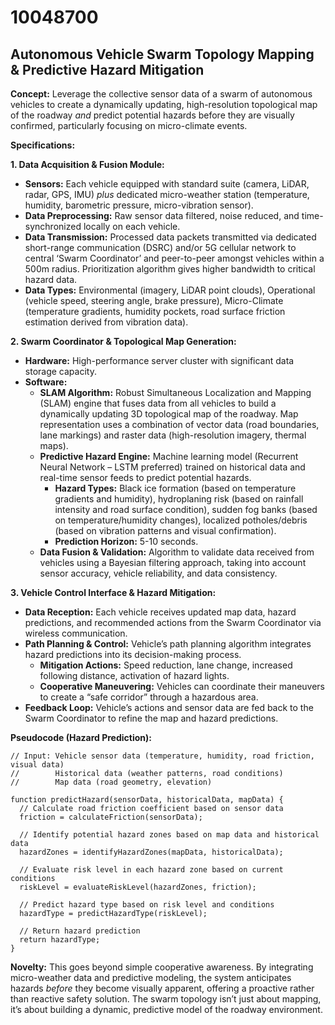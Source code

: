 # 10048700

## Autonomous Vehicle Swarm Topology Mapping & Predictive Hazard Mitigation

**Concept:** Leverage the collective sensor data of a swarm of autonomous vehicles to create a dynamically updating, high-resolution topological map of the roadway *and* predict potential hazards before they are visually confirmed, particularly focusing on micro-climate events.

**Specifications:**

**1. Data Acquisition & Fusion Module:**

*   **Sensors:** Each vehicle equipped with standard suite (camera, LiDAR, radar, GPS, IMU) *plus* dedicated micro-weather station (temperature, humidity, barometric pressure, micro-vibration sensor).
*   **Data Preprocessing:** Raw sensor data filtered, noise reduced, and time-synchronized locally on each vehicle.
*   **Data Transmission:** Processed data packets transmitted via dedicated short-range communication (DSRC) and/or 5G cellular network to central ‘Swarm Coordinator’ and peer-to-peer amongst vehicles within a 500m radius.  Prioritization algorithm gives higher bandwidth to critical hazard data.
*   **Data Types:** Environmental (imagery, LiDAR point clouds), Operational (vehicle speed, steering angle, brake pressure), Micro-Climate (temperature gradients, humidity pockets, road surface friction estimation derived from vibration data).

**2. Swarm Coordinator & Topological Map Generation:**

*   **Hardware:** High-performance server cluster with significant data storage capacity.
*   **Software:**
    *   **SLAM Algorithm:** Robust Simultaneous Localization and Mapping (SLAM) engine that fuses data from all vehicles to build a dynamically updating 3D topological map of the roadway.  Map representation uses a combination of vector data (road boundaries, lane markings) and raster data (high-resolution imagery, thermal maps).
    *   **Predictive Hazard Engine:** Machine learning model (Recurrent Neural Network – LSTM preferred) trained on historical data and real-time sensor feeds to predict potential hazards.
        *   **Hazard Types:** Black ice formation (based on temperature gradients and humidity), hydroplaning risk (based on rainfall intensity and road surface condition), sudden fog banks (based on temperature/humidity changes), localized potholes/debris (based on vibration patterns and visual confirmation).
        *   **Prediction Horizon:** 5-10 seconds.
    *   **Data Fusion & Validation:** Algorithm to validate data received from vehicles using a Bayesian filtering approach, taking into account sensor accuracy, vehicle reliability, and data consistency.

**3. Vehicle Control Interface & Hazard Mitigation:**

*   **Data Reception:** Each vehicle receives updated map data, hazard predictions, and recommended actions from the Swarm Coordinator via wireless communication.
*   **Path Planning & Control:** Vehicle’s path planning algorithm integrates hazard predictions into its decision-making process.
    *   **Mitigation Actions:** Speed reduction, lane change, increased following distance, activation of hazard lights.
    *   **Cooperative Maneuvering:** Vehicles can coordinate their maneuvers to create a “safe corridor” through a hazardous area.
*   **Feedback Loop:** Vehicle’s actions and sensor data are fed back to the Swarm Coordinator to refine the map and hazard predictions.

**Pseudocode (Hazard Prediction):**

```
// Input: Vehicle sensor data (temperature, humidity, road friction, visual data)
//        Historical data (weather patterns, road conditions)
//        Map data (road geometry, elevation)

function predictHazard(sensorData, historicalData, mapData) {
  // Calculate road friction coefficient based on sensor data
  friction = calculateFriction(sensorData);

  // Identify potential hazard zones based on map data and historical data
  hazardZones = identifyHazardZones(mapData, historicalData);

  // Evaluate risk level in each hazard zone based on current conditions
  riskLevel = evaluateRiskLevel(hazardZones, friction);

  // Predict hazard type based on risk level and conditions
  hazardType = predictHazardType(riskLevel);

  // Return hazard prediction
  return hazardType;
}
```

**Novelty:** This goes beyond simple cooperative awareness. By integrating micro-weather data and predictive modeling, the system anticipates hazards *before* they become visually apparent, offering a proactive rather than reactive safety solution. The swarm topology isn’t just about mapping, it’s about building a dynamic, predictive model of the roadway environment.